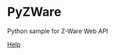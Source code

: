 # PyZWare
Python sample for Z-Ware Web API

[Help](https://github.com/Z-WavePublic/PyZWare/blob/master/doc/html/index.html)
